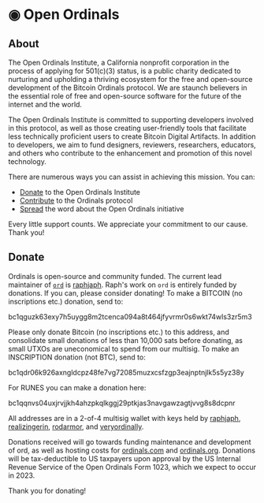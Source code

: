 # ◉ Open Ordinals

## About 

The Open Ordinals Institute, a California nonprofit corporation in the process
of applying for 501(c)(3) status, is a public charity dedicated to nurturing and
upholding a thriving ecosystem for the free and open-source development of the
Bitcoin Ordinals protocol. We are staunch believers in the essential role of
free and open-source software for the future of the internet and the world.

The Open Ordinals Institute is committed to supporting developers involved in
this protocol, as well as those creating user-friendly tools that facilitate
less technically proficient users to create Bitcoin Digital Artifacts. In
addition to developers, we aim to fund designers, reviewers, researchers,
educators, and others who contribute to the enhancement and promotion of this
novel technology.

There are numerous ways you can assist in achieving this mission. You can:

- [Donate](#donate) to the Open Ordinals Institute
- [Contribute](https://github.com/ordinals/ord) to the Ordinals protocol
- [Spread](https://twitter.com/ordinalsorg) the word about the Open Ordinals
initiative

Every little support counts. We appreciate your commitment to our cause. Thank
you!


## Donate

Ordinals is open-source and community funded. The current lead maintainer of
[`ord`](https://github.com/ordinals.ord) is
[raphjaph](https://twitter.com/raphjaph). Raph's work on `ord` is entirely
funded by donations. If you can, please consider donating! To make a BITCOIN (no
inscriptions etc.) donation, send to:

bc1qguzk63exy7h5uygg8m2tcenca094a8t464jfyvrmr0s6wkt74wls3zr5m3

Please only donate Bitcoin (no inscriptions etc.) to this address, and
consolidate small donations of less than 10,000 sats before donating, as small
UTXOs are uneconomical to spend from our multisig. To make an INSCRIPTION
donation (not BTC), send to:

bc1qdr06k926axngldcpz48fe7vg72085muzxcsfzgp3eajnptnjlk5s5yz38y

For RUNES you can make a donation here:

bc1qqnvs04uxjrvjjkh4ahzpkqlkggj29ptkjas3navgawzagtjvvg8s8dcpnr

All addresses are in a 2-of-4 multisig wallet with keys held by
[raphjaph](https://x.com/raphjaph),
[realizingerin](https://x.com/realizingerin),
[rodarmor](https://twitter.com/rodarmor), and
[veryordinally](https://x.com/veryordinally).

Donations received will go towards funding maintenance and development of ord,
as well as hosting costs for [ordinals.com](https://ordinals.com) and
[ordinals.org](https://ordinals.org). Donations will be tax-deductible to US
taxpayers upon approval by the US Internal Revenue Service of the Open Ordinals
Form 1023, which we expect to occur in 2023.

Thank you for donating!
